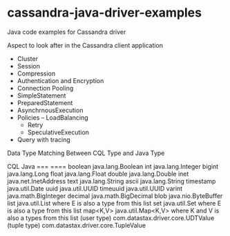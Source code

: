 # cassandra-java-driver-examples
Java code examples for Cassandra driver 

Aspect to look after in the Cassandra client application 

- Cluster
- Session
- Compression
- Authentication and Encryption
- Connection Pooling
- SimpleStatement
- PreparedStatement
- AsynchrnousExecution
- Policies 
  – LoadBalancing
  - Retry
  - SpeculativeExecution
- Query with tracing


Data Type Matching Between CQL Type and Java Type

CQL              Java
===              ====
boolean          java.lang.Boolean
int              java.lang.Integer
bigint           java.lang.Long
float            java.lang.Float
double           java.lang.Double
inet             java.net.InetAddress
text             java.lang.String
ascii            java.lang.String
timestamp        java.util.Date
uuid             java.util.UUID
timeuuid         java.util.UUID
varint           java.math.BigInteger
decimal          java.math.BigDecimal
blob             java.nio.ByteBuffer
list<E>          java.util.List<E>      where E is also a type from this list
set<E>           java.util.Set<E>       where E is also a type from this list
map<K,V>         java.util.Map<K,V>     where K and V is also a types from this list
(user type)      com.datastax.driver.core.UDTValue
(tuple type)     com.datastax.driver.core.TupleValue


